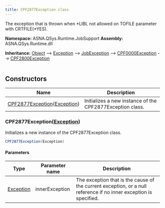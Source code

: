 ```yaml
---
title: CPF2877Exception class
---
```


The exception that is thrown when *LIBL not allowed on TOFILE parameter with CRTFILE(*YES).

**Namespace:** ASNA.QSys.Runtime.JobSupport
**Assembly:** ASNA.QSys.Runtime.dll

**Inheritance:** [Object](https://docs.microsoft.com/en-us/dotnet/api/system.object) --> [Exception](https://docs.microsoft.com/en-us/dotnet/api/system.exception) --> [JobException](/reference/runtime/qsys-runtime-job-support/job-exception.html) --> [CPF0000Exception](/reference/runtime/qsys-runtime-job-support/cpf-exceptions/cpf0000-exception.html) --> [CPF2800Exception](/reference/runtime/qsys-runtime-job-support/cpf-exceptions/cpf2800-exception.html)
<br>
<br>

## Constructors

| Name | Description |
| --- | --- |
| [CPF2877Exception](#cpf2877exceptionexception)([Exception](https://docs.microsoft.com/en-us/dotnet/api/system.exception)) | Initializes a new instance of the CPF2877Exception class.

### CPF2877Exception([Exception](https://docs.microsoft.com/en-us/dotnet/api/system.exception))

Initializes a new instance of the CPF2877Exception class.

```cs
CPF2877Exception(Exception)
```

#### Parameters

| Type | Parameter name | Description
| --- | --- | ---
| [Exception](https://docs.microsoft.com/en-us/dotnet/api/system.exception) | innerException | The exception that is the cause of the current exception, or a null reference if no inner exception is specified.
